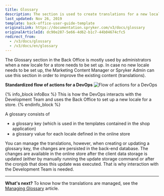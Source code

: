 ```yaml
---
title: Glossary
description: The section is used to create translations for a new locale or update the existing ones in the Back Office.
last_updated: Nov 26, 2019
template: back-office-user-guide-template
originalLink: https://documentation.spryker.com/v3/docs/glossary
originalArticleId: dc90e287-5e66-4d62-b1c7-44b04674cfc5
redirect_from:
  - /v3/docs/glossary
  - /v3/docs/en/glossary
---
```


The Glossary section in the Back Office is mostly used by administrators when a new locale for a store needs to be set up. In case no new locale needs to be set up, the Marketing Content Manager or Spryker Admin can use this section in order to improve the existing content (translations).

**Standardized flow of actions for a DevOps**
![Flow of actions for a DevOps](https://spryker.s3.eu-central-1.amazonaws.com/docs/User+Guides/Back+Office+User+Guides/Glossary/glossary-section.png) 

{% info_block infoBox %}
This is how the DevOps interacts with the Development Team and uses the Back Office to set up a new locale for a store.
{% endinfo_block %}

A glossary consists of
* a glossary key (which is used in the templates contained in the shop application)
* a glossary value for each locale defined in the online store

You can manage the translations, however, when creating or updating a glossary key, the changes are persisted in the back-end database. The changes are available in the online store after the client data storage is updated (either by manually running the update storage command or after the cronjob that does this update was executed. That is why interaction with the Development Team is needed.
***
**What's next?**
To know how the translations are managed, see the [Managing Glossary](/docs/scos/user/back-office-user-guides/{{page.version}}/administration/glossary/managing-glossary.html) article.
